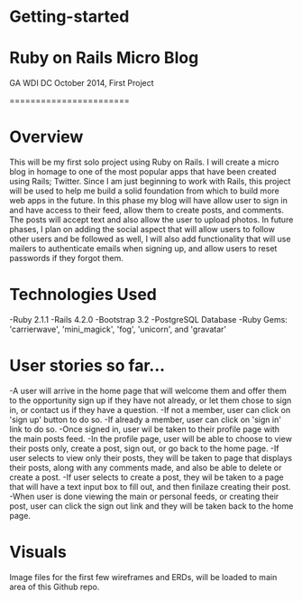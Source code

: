 Getting-started
===============
Ruby on Rails Micro Blog 
========================

GA WDI DC October 2014, First Project

=======================

Overview
========

This will be my first solo project using Ruby on Rails. I will create a micro blog in homage to one of the most popular apps that have been created using Rails; Twitter. Since I am just beginning to work with Rails, this project will be used to help me build a solid foundation from which to build more web apps in the future. In this phase my blog will have allow user to sign in and have access to their feed, allow them to create posts, and comments. The posts will accept text and also allow the user to upload photos. In future phases, I plan on adding the social aspect that will allow users to follow other users and be followed as well, I will also add functionality that will use  mailers to authenticate emails when signing up, and allow users to reset passwords if they forgot them. 

Technologies Used
=================
-Ruby 2.1.1
-Rails 4.2.0
-Bootstrap 3.2
-PostgreSQL Database
-Ruby Gems: 'carrierwave', 'mini_magick', 'fog', 'unicorn', and 'gravatar'

User stories so far...
========================
-A user will arrive in the home page that will welcome them and offer them to the opportunity sign up if they have not already, or let them chose to sign in, or contact us if they have a question.
-If not a member, user can click on 'sign up' button to do so.
-If already a member, user can click on 'sign in' link to do so.
-Once signed in, user wil be taken to their profile page with the main posts feed. 
-In the profile page, user will be able to choose to view their posts only, create a post, sign out, or go back to the home page.
-If user selects to view only their posts, they will be taken to page that displays their posts, along with any comments made, and also be able to delete or create a post.
-If user selects to create a post, they wil be taken to a page that will have a text input box to fill out, and then finilaze creating their post.
-When user is done viewing the main or personal feeds, or creating their post, user can click the sign out link and they will be taken back to the home page. 


Visuals
========

Image files for the first few wireframes and ERDs, will be loaded to main area of this Github repo.
